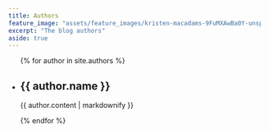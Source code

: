 ```yaml
---
title: Authors
feature_image: "assets/feature_images/kristen-macadams-9FuMXAwBa0Y-unsplash.jpg"
excerpt: "The blog authors"
aside: true
---
```


<ul>
  {% for author in site.authors %}
    <li>
      <h2>{{ author.name }}</h2>
      <p>{{ author.content | markdownify }}</p>
    </li>
  {% endfor %}
</ul>